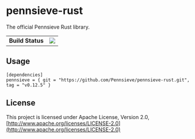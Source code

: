 # pennsieve-rust
The official Pennsieve Rust library.

<table>
    <tr>
        <td><strong>Build Status</strong></td>
        <td><img src="https://github.com/Pennsieve/pennsieve-rust/workflows/Testing/badge.svg"></img></td>
    </tr>
</table>

## Usage
```
[dependencies]
pennsieve = { git = "https://github.com/Pennsieve/pennsieve-rust.git", tag = "v0.12.5" }
```

## License
This project is licensed under Apache License, Version 2.0, [http://www.apache.org/licenses/LICENSE-2.0](http://www.apache.org/licenses/LICENSE-2.0)
